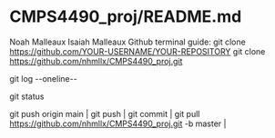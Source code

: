 # CMPS4490_proj/README.md
Noah Malleaux
Isaiah Malleaux
Github terminal guide:
git clone https://github.com/YOUR-USERNAME/YOUR-REPOSITORY
git clone https://github.com/nhmllx/CMPS4490_proj.git

git log --oneline-- 

git status 

git push origin main |
git push |
git commit |
git pull https://github.com/nhmllx/CMPS4490_proj.git -b master |
